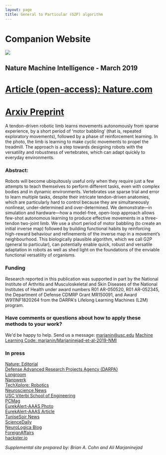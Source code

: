 ```yaml
---
layout: page
title: General to Particular (G2P) algorithm
---
```

# Companion Website
<img src="../../img/nmi_banner.jpg">

## Nature Machine Intelligence - March 2019

# [Article (open-access): Nature.com](https://www.nature.com/articles/s42256-019-0029-0)
# [Arxiv Preprint](https://arxiv.org/pdf/1810.08615.pdf)
A tendon-driven robotic limb learns movements autonomously from sparse experience, by a short period of ‘motor babbling’ (that is, repeated exploratory movements), followed by a phase of reinforcement learning. In the photo, the limb is learning to make cyclic movements to propel the treadmill. The approach is a step towards designing robots with the versatility and robustness of vertebrates, which can adapt quickly to everyday environments.




### **Abstract:**
Robots will become ubiquitously useful only when they require just a few attempts to teach themselves to perform different tasks, even with complex bodies and in dynamic environments. Vertebrates use sparse trial and error to learn multiple tasks, despite their intricate tendon-driven anatomies, which are particularly hard to control because they are simultaneously nonlinear, under-determined and over-determined. We demonstrate—in simulation and hardware—how a model-free, open-loop approach allows few-shot autonomous learning to produce effective movements in a three-tendon two-joint limb. We use a short period of motor babbling (to create an initial inverse map) followed by building functional habits by reinforcing high-reward behaviour and refinements of the inverse map in a movement’s neighbourhood. This biologically plausible algorithm, which we call G2P (general to particular), can potentially enable quick, robust and versatile adaptation in robots as well as shed light on the foundations of the enviable functional versatility of organisms.

### Funding
Research reported in this publication was supported in part by the National Institute of Arthritis and Musculoskeletal and Skin Diseases of the National Institutes of Health under award numbers R01 AR-050520, R01 AR-052345, the Department of Defense CDMRP Grant MR150091, and Award W911NF1820264 from the DARPA's Lifelong Learning Machines (L2M) program.

### Have comments or questions about how to apply these methods to your work?
We'd be happy to help. Send us a message: [marjanin@usc.edu](mailto:marjanin@usc.edu)
[Machine Learning Code: marjanin/Marjaninejad-et-al-2019-NMI](https://github.com/marjanin/Marjaninejad-et.-al.-2019-NMI)

### In press

[Nature: Editorial](https://doi.org/10.1038/s42256-019-0035-2)<br />
[Defense Advanced Research Projects Agency (DARPA)](https://www.darpa.mil/news-events/2019-03-12)<br />
[Longroom](https://longroom.com/discussion/1401781/a-robotic-leg-born-without-prior-knowledge-learns-to-walk)<br />
[Nanowerk](https://www.nanowerk.com/news2/robotics/newsid=52337.php)<br />
[TechXplore: Robotics](https://techxplore.com/news/2019-03-robotic-leg-born-prior-knowledge.html)<br />
[Neuroscience News](https://neurosciencenews.com/ai-robotic-leg-learns-walk-10878/)<br />
[USC Viterbi School of Engineering](https://viterbischool.usc.edu/news/2019/03/a-robotic-leg-born-without-prior-knowledge-learns-to-walk/)<br />
[PCMag](https://www.pcmag.com/news/367051/how-this-robotic-leg-learned-to-walk-by-itself)<br />
[EurekAlert-AAAS Photo](https://www.eurekalert.org/multimedia/pub/195144.php)<br />
[EurekAlert-AAAS Article](https://www.eurekalert.org/pub_releases/2019-03/uosc-arl031019.php)<br />
[TuniseSoir News](http://www.tunisiesoir.com/science/research-new-ai-algorithms-could-allow-robots-to-learn-to-move-by-themselves-imitating-animals-13989-2019/)<br />
[ScienceDaily](https://www.sciencedaily.com/releases/2019/03/190311125138.htm)<br />
[NeuroLogica Blog](https://theness.com/neurologicablog/index.php/robots-learning-to-walk/)<br />
[ForeignAffairs](ttps://foreignaffairs.co.nz/2019/03/13/mil-osi-usa-2019-03-12-progress-on-lifelong-learning-machines-shows-potential-for-bio-inspired-algorithms/)<br />
[hackster.io](https://blog.hackster.io/usc-engineers-design-ai-powered-robotic-limb-with-animal-like-tendons-be86ee418d6e)

*Supplemental site prepared by: Brian A. Cohn and Ali Marjaninejad*
